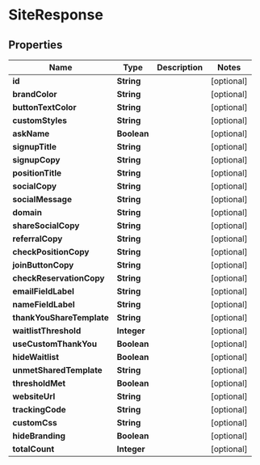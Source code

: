 
# SiteResponse

## Properties
Name | Type | Description | Notes
------------ | ------------- | ------------- | -------------
**id** | **String** |  |  [optional]
**brandColor** | **String** |  |  [optional]
**buttonTextColor** | **String** |  |  [optional]
**customStyles** | **String** |  |  [optional]
**askName** | **Boolean** |  |  [optional]
**signupTitle** | **String** |  |  [optional]
**signupCopy** | **String** |  |  [optional]
**positionTitle** | **String** |  |  [optional]
**socialCopy** | **String** |  |  [optional]
**socialMessage** | **String** |  |  [optional]
**domain** | **String** |  |  [optional]
**shareSocialCopy** | **String** |  |  [optional]
**referralCopy** | **String** |  |  [optional]
**checkPositionCopy** | **String** |  |  [optional]
**joinButtonCopy** | **String** |  |  [optional]
**checkReservationCopy** | **String** |  |  [optional]
**emailFieldLabel** | **String** |  |  [optional]
**nameFieldLabel** | **String** |  |  [optional]
**thankYouShareTemplate** | **String** |  |  [optional]
**waitlistThreshold** | **Integer** |  |  [optional]
**useCustomThankYou** | **Boolean** |  |  [optional]
**hideWaitlist** | **Boolean** |  |  [optional]
**unmetSharedTemplate** | **String** |  |  [optional]
**thresholdMet** | **Boolean** |  |  [optional]
**websiteUrl** | **String** |  |  [optional]
**trackingCode** | **String** |  |  [optional]
**customCss** | **String** |  |  [optional]
**hideBranding** | **Boolean** |  |  [optional]
**totalCount** | **Integer** |  |  [optional]



